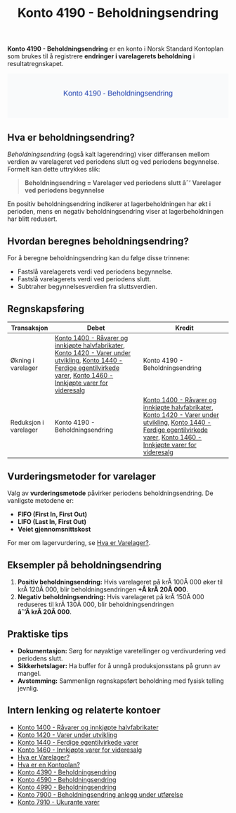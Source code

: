 ﻿---
title: "Konto 4190 - Beholdningsendring"
seoTitle: "4190-beholdningsendring"
description: '**Konto 4190 - Beholdningsendring** er en konto i Norsk Standard Kontoplan som brukes til å registrere **endringer i varelagerets beholdning** i resultatregnsk...'
---

**Konto 4190 - Beholdningsendring** er en konto i Norsk Standard Kontoplan som brukes til å registrere **endringer i varelagerets beholdning** i resultatregnskapet.

![Illustrasjon av konto 4190 Beholdningsendring](4190-beholdningsendring-image.svg)

## Hva er beholdningsendring?

*Beholdningsendring* (også kalt lagerendring) viser differansen mellom verdien av varelageret ved periodens slutt og ved periodens begynnelse. Formelt kan dette uttrykkes slik:

> **Beholdningsendring = Varelager ved periodens slutt âˆ’ Varelager ved periodens begynnelse**

En positiv beholdningsendring indikerer at lagerbeholdningen har økt i perioden, mens en negativ beholdningsendring viser at lagerbeholdningen har blitt redusert.

## Hvordan beregnes beholdningsendring?

For å beregne beholdningsendring kan du følge disse trinnene:

* Fastslå varelagerets verdi ved periodens begynnelse.
* Fastslå varelagerets verdi ved periodens slutt.
* Subtraher begynnelsesverdien fra sluttsverdien.

## Regnskapsføring

| Transaksjon           | Debet                                                                                                                                                                                           | Kredit                            |
|-----------------------|-------------------------------------------------------------------------------------------------------------------------------------------------------------------------------------------------|-----------------------------------|
| Økning i varelager    | [Konto 1400 - Råvarer og innkjøpte halvfabrikater](/blogs/kontoplan/1400-raavarer-og-innkjopte-halvfabrikater "Konto 1400 - Råvarer og innkjøpte halvfabrikater"), [Konto 1420 - Varer under utvikling](/blogs/kontoplan/1420-varer-under-utvikling "Konto 1420 - Varer under utvikling"), [Konto 1440 - Ferdige egentilvirkede varer](/blogs/kontoplan/1440-ferdige-egentilvirkede-varer "Konto 1440 - Ferdige egentilvirkede varer"), [Konto 1460 - Innkjøpte varer for videresalg](/blogs/kontoplan/1460-innkjopte-varer-for-videresalg "Konto 1460 - Innkjøpte varer for videresalg") | Konto 4190 - Beholdningsendring |
| Reduksjon i varelager | Konto 4190 - Beholdningsendring                                                                                                                                                                 | [Konto 1400 - Råvarer og innkjøpte halvfabrikater](/blogs/kontoplan/1400-raavarer-og-innkjopte-halvfabrikater "Konto 1400 - Råvarer og innkjøpte halvfabrikater"), [Konto 1420 - Varer under utvikling](/blogs/kontoplan/1420-varer-under-utvikling "Konto 1420 - Varer under utvikling"), [Konto 1440 - Ferdige egentilvirkede varer](/blogs/kontoplan/1440-ferdige-egentilvirkede-varer "Konto 1440 - Ferdige egentilvirkede varer"), [Konto 1460 - Innkjøpte varer for videresalg](/blogs/kontoplan/1460-innkjopte-varer-for-videresalg "Konto 1460 - Innkjøpte varer for videresalg") |

## Vurderingsmetoder for varelager

Valg av **vurderingsmetode** påvirker periodens beholdningsendring. De vanligste metodene er:

* **FIFO (First In, First Out)**
* **LIFO (Last In, First Out)**
* **Veiet gjennomsnittskost**

For mer om lagervurdering, se [Hva er Varelager?](/blogs/regnskap/hva-er-varelager "Hva er Varelager? Komplett Guide til Lagerføring og Verdivurdering").

## Eksempler på beholdningsendring

1. **Positiv beholdningsendring:** Hvis varelageret på krÂ 100Â 000 øker til krÂ 120Â 000, blir beholdningsendringen **+Â krÂ 20Â 000**.
2. **Negativ beholdningsendring:** Hvis varelageret på krÂ 150Â 000 reduseres til krÂ 130Â 000, blir beholdningsendringen **âˆ’Â krÂ 20Â 000**.

## Praktiske tips

* **Dokumentasjon:** Sørg for nøyaktige varetellinger og verdivurdering ved periodens slutt.
* **Sikkerhetslager:** Ha buffer for å unngå produksjonsstans på grunn av mangel.
* **Avstemming:** Sammenlign regnskapsført beholdning med fysisk telling jevnlig.

## Intern lenking og relaterte kontoer

* [Konto 1400 - Råvarer og innkjøpte halvfabrikater](/blogs/kontoplan/1400-raavarer-og-innkjopte-halvfabrikater "Konto 1400 - Råvarer og innkjøpte halvfabrikater")
* [Konto 1420 - Varer under utvikling](/blogs/kontoplan/1420-varer-under-utvikling "Konto 1420 - Varer under utvikling")
* [Konto 1440 - Ferdige egentilvirkede varer](/blogs/kontoplan/1440-ferdige-egentilvirkede-varer "Konto 1440 - Ferdige egentilvirkede varer")
* [Konto 1460 - Innkjøpte varer for videresalg](/blogs/kontoplan/1460-innkjopte-varer-for-videresalg "Konto 1460 - Innkjøpte varer for videresalg")
* [Hva er Varelager?](/blogs/regnskap/hva-er-varelager "Hva er Varelager? Komplett Guide til Lagerføring og Verdivurdering")
* [Hva er en Kontoplan?](/blogs/regnskap/hva-er-kontoplan "Hva er en Kontoplan? Komplett Guide til Kontoplaner i Norsk Regnskap")
* [Konto 4390 - Beholdningsendring](/blogs/kontoplan/4390-beholdningsendring "Konto 4390 - Beholdningsendring")
* [Konto 4590 - Beholdningsendring](/blogs/kontoplan/4590-beholdningsendring "Konto 4590 - Beholdningsendring")
* [Konto 4990 - Beholdningsendring](/blogs/kontoplan/4990-beholdningsendring "Konto 4990 - Beholdningsendring")
* [Konto 7900 - Beholdningsendring anlegg under utførelse](/blogs/kontoplan/7900-beholdningsendring-anlegg-under-utforelse "Konto 7900 - Beholdningsendring anlegg under utførelse")
* [Konto 7910 - Ukurante varer](/blogs/kontoplan/7910-ukurante-varer "Konto 7910 - Ukurante varer")







